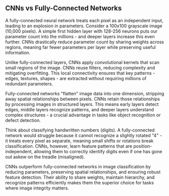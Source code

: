 ## CNNs vs Fully-Connected Networks

A fully-connected neural network treats each pixel as an independent input, leading to an explosion in parameters. Consider a 100x100 grayscale image (10,000 pixels). A simple first hidden layer with 128-256 neurons puts our parameter count into the millions - and deeper layers increase this even further. CNNs drastically reduce parameter count by sharing weights across regions, meaning far fewer parameters per layer while preserving useful information.

Unlike fully-connected layers, CNNs apply convolutional kernels that scan small regions of the image. CNNs reuse filters, reducing complexity and mitigating overfitting. This local connectivity ensures that key patterns - edges, textures, shapes - are extracted without requiring millions of redundant parameters.

Fully-connected networks "flatten" image data into one dimension, stripping away spatial relationships between pixels. CNNs retain those relationships by processing images in structured layers. This means early layers detect edges, middle layers recognize patterns, and deeper layers understand complex structures - a crucial advantage in tasks like object recognition or defect detection.

Think about classifying handwritten numbers (digits). A fully-connected network would struggle because it cannot recognize a slightly rotated "4" - it treats every pixel as separate, meaning small shifts or rotations break classification. CNNs, however, learn feature patterns that are position-independent, allowing them to correctly identify digits even if one has gone out askew on the treadle (misaligned).

CNNs outperform fully-connected networks in image classification by reducing parameters, preserving spatial relationships, and ensuring robust feature detection. Their ability to share weights, maintain hierarchy, and recognize patterns efficiently makes them the superior choice for tasks where image integrity matters.
